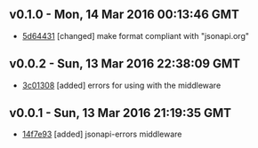 v0.1.0 - Mon, 14 Mar 2016 00:13:46 GMT
--------------------------------------

- [5d64431](../../commit/5d64431) [changed] make format compliant with "jsonapi.org"



v0.0.2 - Sun, 13 Mar 2016 22:38:09 GMT
--------------------------------------

- [3c01308](../../commit/3c01308) [added] errors for using with the middleware



v0.0.1 - Sun, 13 Mar 2016 21:19:35 GMT
--------------------------------------

- [14f7e93](../../commit/14f7e93) [added] jsonapi-errors middleware
